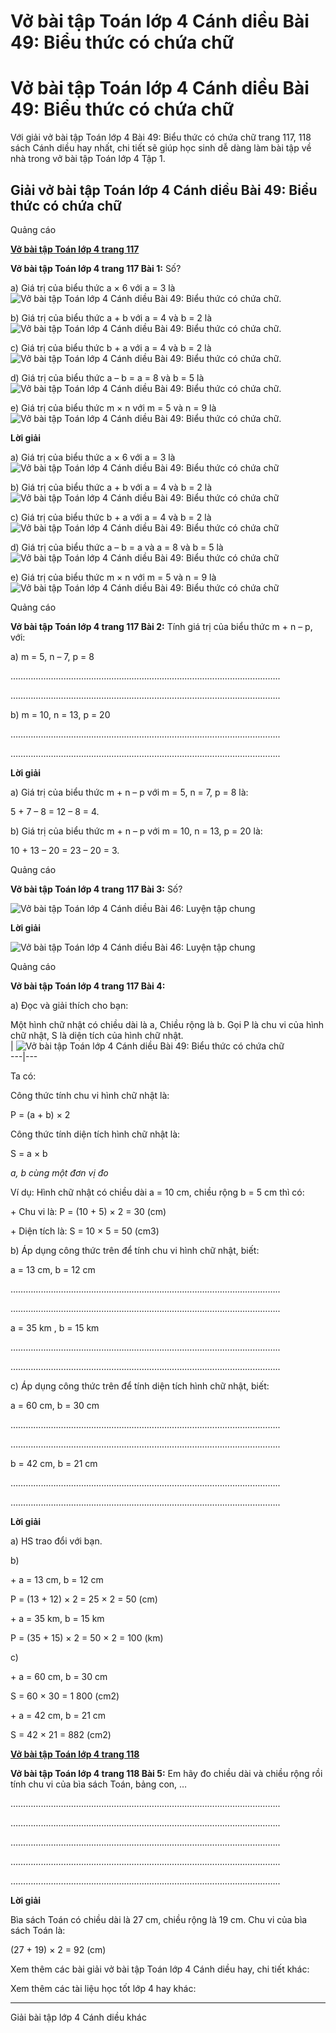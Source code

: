 # Vở bài tập Toán lớp 4 Cánh diều Bài 49: Biểu thức có chứa chữ

# Vở bài tập Toán lớp 4 Cánh diều Bài 49: Biểu thức có chứa chữ

Với giải vở bài tập Toán lớp 4 Bài 49: Biểu thức có chứa chữ trang 117, 118 sách Cánh diều hay nhất, chi tiết sẽ giúp học sinh dễ dàng làm bài tập về nhà trong vở bài tập Toán lớp 4 Tập 1.

## Giải vở bài tập Toán lớp 4 Cánh diều Bài 49: Biểu thức có chứa chữ

Quảng cáo

[**Vở bài tập Toán lớp 4 trang 117**](https://vietjack.com/vbt-toan-4-cd/vbt-toan-lop-4-trang-117-canh-dieu.jsp)

**Vở bài tập Toán lớp 4 trang 117 Bài 1:** Số?

a) Giá trị của biểu thức a × 6 với a = 3 là ![Vở bài tập Toán lớp 4 Cánh diều Bài 49: Biểu thức có chứa chữ](https://vietjack.com/vbt-toan-4-cd/images/bai-49-bieu-thuc-co-chua-chu-187542.PNG).

b) Giá trị của biểu thức a + b với a = 4 và b = 2 là ![Vở bài tập Toán lớp 4 Cánh diều Bài 49: Biểu thức có chứa chữ](https://vietjack.com/vbt-toan-4-cd/images/bai-49-bieu-thuc-co-chua-chu-187543.PNG).

c) Giá trị của biểu thức b + a với a = 4 và b = 2 là ![Vở bài tập Toán lớp 4 Cánh diều Bài 49: Biểu thức có chứa chữ](https://vietjack.com/vbt-toan-4-cd/images/bai-49-bieu-thuc-co-chua-chu-187544.PNG).

d) Giá trị của biểu thức a – b = a = 8 và b = 5 là ![Vở bài tập Toán lớp 4 Cánh diều Bài 49: Biểu thức có chứa chữ](https://vietjack.com/vbt-toan-4-cd/images/bai-49-bieu-thuc-co-chua-chu-187545.PNG).

e) Giá trị của biểu thức m × n với m = 5 và n = 9 là ![Vở bài tập Toán lớp 4 Cánh diều Bài 49: Biểu thức có chứa chữ](https://vietjack.com/vbt-toan-4-cd/images/bai-49-bieu-thuc-co-chua-chu-187546.PNG).

**Lời giải**

a) Giá trị của biểu thức a × 6 với a = 3 là ![Vở bài tập Toán lớp 4 Cánh diều Bài 49: Biểu thức có chứa chữ](https://vietjack.com/vbt-toan-4-cd/images/bai-49-bieu-thuc-co-chua-chu-187547.PNG)

b) Giá trị của biểu thức a + b với a = 4 và b = 2 là ![Vở bài tập Toán lớp 4 Cánh diều Bài 49: Biểu thức có chứa chữ](https://vietjack.com/vbt-toan-4-cd/images/bai-49-bieu-thuc-co-chua-chu-187548.PNG)

c) Giá trị của biểu thức b + a với a = 4 và b = 2 là ![Vở bài tập Toán lớp 4 Cánh diều Bài 49: Biểu thức có chứa chữ](https://vietjack.com/vbt-toan-4-cd/images/bai-49-bieu-thuc-co-chua-chu-187549.PNG)

d) Giá trị của biểu thức a – b = a và a = 8 và b = 5 là ![Vở bài tập Toán lớp 4 Cánh diều Bài 49: Biểu thức có chứa chữ](https://vietjack.com/vbt-toan-4-cd/images/bai-49-bieu-thuc-co-chua-chu-187550.PNG)

e) Giá trị của biểu thức m × n với m = 5 và n = 9 là ![Vở bài tập Toán lớp 4 Cánh diều Bài 49: Biểu thức có chứa chữ](https://vietjack.com/vbt-toan-4-cd/images/bai-49-bieu-thuc-co-chua-chu-187551.PNG)

Quảng cáo

**Vở bài tập Toán lớp 4 trang 117 Bài 2:** Tính giá trị của biểu thức m + n – p, với:

a) m = 5, n – 7, p = 8

……………………………………………………………………………………………..

……………………………………………………………………………………………..

b) m = 10, n = 13, p = 20

……………………………………………………………………………………………..

……………………………………………………………………………………………..

  


**Lời giải**

a) Giá trị của biểu thức m + n – p với m = 5, n = 7, p = 8 là:

5 + 7 – 8 = 12 – 8 = 4.

b) Giá trị của biểu thức m + n – p với m = 10, n = 13, p = 20 là:

10 + 13 – 20 = 23 – 20 = 3.

Quảng cáo

**Vở bài tập Toán lớp 4 trang 117 Bài 3:** Số?

![Vở bài tập Toán lớp 4 Cánh diều Bài 46: Luyện tập chung](https://vietjack.com/vbt-toan-4-cd/images/bai-49-bieu-thuc-co-chua-chu.PNG)

  


**Lời giải**

![Vở bài tập Toán lớp 4 Cánh diều Bài 46: Luyện tập chung](https://vietjack.com/vbt-toan-4-cd/images/bai-49-bieu-thuc-co-chua-chu-1.PNG)

  


Quảng cáo

**Vở bài tập Toán lớp 4 trang 117 Bài 4:**

a) Đọc và giải thích cho bạn: 

Một hình chữ nhật có chiều dài là a,  Chiều rộng là b.  Gọi P là chu vi của hình chữ nhật,  S là diện tích của hình chữ nhật.    
| ![Vở bài tập Toán lớp 4 Cánh diều Bài 49: Biểu thức có chứa chữ](https://vietjack.com/vbt-toan-4-cd/images/bai-49-bieu-thuc-co-chua-chu-187554.PNG)  
---|---  
  
Ta có: 

Công thức tính chu vi hình chữ nhật là: 

P = (a + b) × 2

Công thức tính diện tích hình chữ nhật là: 

S = a × b 

_a, b cùng một đơn vị đo_

Ví dụ: Hình chữ nhật có chiều dài a = 10 cm, chiều rộng b = 5 cm thì có: 

\+ Chu vi là: P = (10 + 5) × 2 = 30 (cm)

\+ Diện tích là: S = 10 × 5 = 50 (cm3)

b) Áp dụng công thức trên để tính chu vi hình chữ nhật, biết: 

a = 13 cm, b = 12 cm 

……………………………………………………………………………………………..

……………………………………………………………………………………………..

a = 35 km , b = 15 km

……………………………………………………………………………………………..

……………………………………………………………………………………………..

c) Áp dụng công thức trên để tính diện tích hình chữ nhật, biết:

a = 60 cm, b = 30 cm 

……………………………………………………………………………………………..

……………………………………………………………………………………………..

b = 42 cm, b = 21 cm 

……………………………………………………………………………………………..

……………………………………………………………………………………………..

**Lời giải**

a) HS trao đổi với bạn.

b) 

\+ a = 13 cm, b = 12 cm

P = (13 + 12) × 2 = 25 × 2 = 50 (cm)

\+ a = 35 km, b = 15 km

P = (35 + 15) × 2 = 50 × 2 = 100 (km)

c) 

\+ a = 60 cm, b = 30 cm

S = 60 × 30 = 1 800 (cm2)

\+ a = 42 cm, b = 21 cm

S = 42 × 21 = 882 (cm2)

[**Vở bài tập Toán lớp 4 trang 118**](https://vietjack.com/vbt-toan-4-cd/vbt-toan-lop-4-trang-118-canh-dieu.jsp)

**Vở bài tập Toán lớp 4 trang 118 Bài 5:** Em hãy đo chiều dài và chiều rộng rồi tính chu vi của bìa sách Toán, bảng con, …

……………………………………………………………………………………………..

……………………………………………………………………………………………..

……………………………………………………………………………………………..

……………………………………………………………………………………………..

……………………………………………………………………………………………..

**Lời giải**

Bìa sách Toán có chiều dài là 27 cm, chiều rộng là 19 cm. Chu vi của bìa sách Toán là:

(27 + 19) × 2 = 92 (cm)

Xem thêm các bài giải vở bài tập Toán lớp 4 Cánh diều hay, chi tiết khác:

Xem thêm các tài liệu học tốt lớp 4 hay khác:

* * *

Giải bài tập lớp 4 Cánh diều khác
